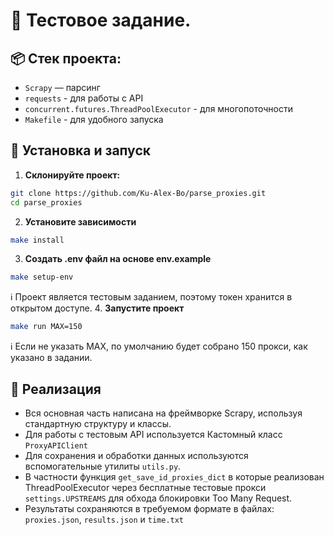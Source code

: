 # 📝 Тестовое задание.

## 📦 Стек проекта:
- `Scrapy` — парсинг
- `requests` - для работы с API
- `concurrent.futures.ThreadPoolExecutor` - для многопоточности
- `Makefile` - для удобного запуска


## 🚀 Установка и запуск

1. **Склонируйте проект:**
```bash
git clone https://github.com/Ku-Alex-Bo/parse_proxies.git
cd parse_proxies
```
2. **Установите зависимости**
```bash
make install
```
3. **Создать .env файл на основе env.example**
```bash
make setup-env
```
ℹ️ Проект является тестовым заданием, поэтому токен хранится в открытом доступе.
4. **Запустите проект**
```bash
make run MAX=150
```
ℹ️ Если не указать MAX, по умолчанию будет собрано 150 прокси, как указано в задании.

## 📌 Реализация
- Вся основная часть написана на фреймворке Scrapy, используя стандартную структуру и классы.
- Для работы с тестовым API используется Кастомный класс `ProxyAPIClient`
- Для сохранения и обработки данных используются вспомогательные утилиты `utils.py`.
- В частности функция `get_save_id_proxies_dict` в которые реализован ThreadPoolExecutor через бесплатные тестовые прокси `settings.UPSTREAMS` для обхода блокировки Too Many Request.
- Результаты сохраняются в требуемом формате в файлах: `proxies.json`, `results.json` и `time.txt`
  
